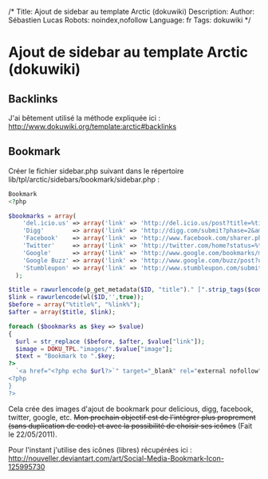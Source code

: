 /*
Title: Ajout de sidebar au template Arctic (dokuwiki)
Description: 
Author: Sébastien Lucas
Robots: noindex,nofollow
Language: fr
Tags: dokuwiki
*/
# Ajout de sidebar au template Arctic (dokuwiki)

## Backlinks
J'ai bêtement utilisé la méthode expliquée ici : http://www.dokuwiki.org/template:arctic#backlinks
## Bookmark

Créer le fichier sidebar.php suivant dans le répertoire lib/tpl/arctic/sidebars/bookmark/sidebar.php :
```php
Bookmark
<?php

$bookmarks = array(
    'del.icio.us' => array('link' => 'http://del.icio.us/post?title=%title%&amp;url=%link%', 'image' => 'delicious.png'),
    'Digg'        => array('link' => 'http://digg.com/submit?phase=2&amp;title=%title%&amp;url=%link%', 'image' => 'digg.png'),
    'Facebook'    => array('link' => 'http://www.facebook.com/sharer.php?u=%link%&amp;t=%title%', 'image' => 'facebook.png'),
    'Twitter'     => array('link' => 'http://twitter.com/home?status=%title%:%link%', 'image' => 'twitter.png'),
    'Google'      => array('link' => 'http://www.google.com/bookmarks/mark?op=add&amp;title=%title%&amp;bkmk=%link%', 'image' => 'google.png'),
    'Google Buzz' => array('link' => 'http://www.google.com/buzz/post?url=%link%&amp;message=%title%', 'image' => 'buzz.png'),
    'Stumbleupon' => array('link' => 'http://www.stumbleupon.com/submit?url=%link%&amp;title=%title%', 'image' => 'stumble.png')
  );

$title = rawurlencode(p_get_metadata($ID, "title")." [".strip_tags($conf['title'])."]");
$link = rawurlencode(wl($ID,'',true));
$before = array("%title%", "%link%");
$after = array($title, $link);

foreach ($bookmarks as $key => $value)
{
  $url = str_replace ($before, $after, $value["link"]);
  $image = DOKU_TPL."images/".$value["image"];
  $text = "Bookmark to ".$key;
?>
  `<a href="<?php echo $url?>`" target="_blank" rel="external nofollow">`<img src="<?php echo $image?>`" width="16" height="16" alt="`<?php echo $text?>`" title="`<?php echo $text?>`" />`</a>`
<?php
}
?>
```
Cela crée des images d'ajout de bookmark pour delicious, digg, facebook, twitter, google, etc. ~~Mon prochain objectif est de l'intégrer plus proprement (sans duplication de code) et avec la possibilité de choisir ses icônes~~ (Fait le 22/05/2011).

Pour l'instant j'utilise des icônes (libres) récupérées ici : http://nouveller.deviantart.com/art/Social-Media-Bookmark-Icon-125995730

